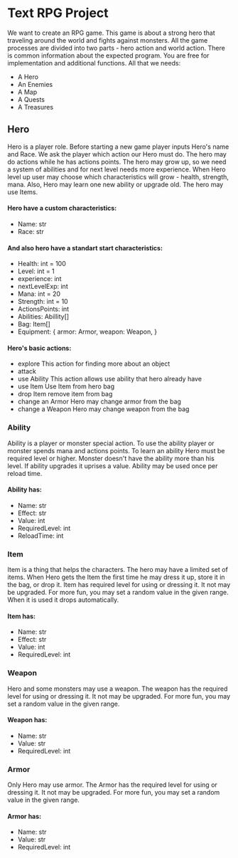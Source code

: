 # Text RPG Project
We want to create an RPG game. This game is about a strong hero that traveling around the world and fights against monsters.
All the game processes are divided into two parts - hero action and world action. 
There is common information about the expected program. You are free for implementation and additional functions.
All that we needs:
  * A Hero
  * An Enemies
  * A Map 
  * A Quests
  * A Treasures


## Hero
Hero is a player role. 
Before starting a new game player inputs Hero's name and Race. 
We ask the player which action our Hero must do. The hero may do actions while he has actions points.
The hero may grow up, so we need a system of abilities and for next level needs more experience.
When Hero level up user may choose which characteristics will grow - health, strength, mana.  Also, Hero may learn one new ability or upgrade old.
The hero may use Items.
#### Hero have a custom characteristics: 
  * Name: str
  * Race: str
#### And also hero have a standart start characteristics:
  * Health: int = 100
  * Level: int = 1
  * experience: int
  * nextLevelExp: int
  * Mana: int = 20
  * Strength: int = 10
  * ActionsPoints: int
  * Abilities: Abillity[] 
  * Bag: Item[]
  * Equipment: {
      armor: Armor,
      weapon: Weapon,
  }
#### Hero's basic actions:
  * explore
      This action for finding more about an object
  * attack
  * use Ability
      This action allows use ability that hero already have
  * use Item
      Use Item from hero bag
  * drop Item
      remove item from bag
  * change an Armor
      Hero may change armor from the bag
  * change a Weapon
      Hero may change weapon from the bag

### Ability
Ability is a player or monster special action.
To use the ability player or monster spends mana and actions points.
To learn an ability Hero must be required level or higher.
Monster doesn't have the ability more than his level.
If ability upgrades it uprises a value.
Ability may be used once per reload time.  
#### Ability has:
  * Name: str
  * Effect: str
  * Value: int
  * RequiredLevel: int
  * ReloadTime: int 

### Item
Item is a thing that helps the characters.
The hero may have a limited set of items.
When Hero gets the Item the first time he may dress it up, store it in the bag, or drop it.
Item has required level for using or dressing it.
It not may be upgraded.
For more fun, you may set a random value in the given range. 
When it is used it drops automatically.
#### Item has:
  * Name: str
  * Effect: str
  * Value: int
  * RequiredLevel: int

### Weapon
Hero and some monsters may use a weapon.
The weapon has the required level for using or dressing it.
It not may be upgraded.
For more fun, you may set a random value in the given range.
#### Weapon has:
  * Name: str
  * Value: str
  * RequiredLevel: int

### Armor
Only Hero may use armor.
The Armor has the required level for using or dressing it.
It not may be upgraded.
For more fun, you may set a random value in the given range.
#### Armor has:
  * Name: str
  * Value: str
  * RequiredLevel: int
